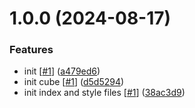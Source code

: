 # 1.0.0 (2024-08-17)


### Features

* init [[#1](https://github.com/d3p1/3d-css-perspective-cube/issues/1)] ([a479ed6](https://github.com/d3p1/3d-css-perspective-cube/commit/a479ed66973b8c1ea148e40fb2e53b84bf227b09))
* init cube [[#1](https://github.com/d3p1/3d-css-perspective-cube/issues/1)] ([d5d5294](https://github.com/d3p1/3d-css-perspective-cube/commit/d5d5294dac58d4e9a645b7bbc5ba7fa078c88c4b))
* init index and style files [[#1](https://github.com/d3p1/3d-css-perspective-cube/issues/1)] ([38ac3d9](https://github.com/d3p1/3d-css-perspective-cube/commit/38ac3d99cc04f261fdfe5060e4fc36d1471053de))
